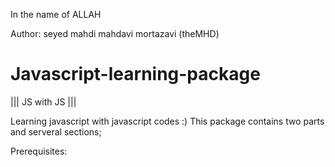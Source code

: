 ﻿In the name of ALLAH

Author:  seyed mahdi mahdavi mortazavi (theMHD)
# Javascript-learning-package
||| JS with JS |||

Learning javascript with javascript codes :)
This package contains two parts and serveral sections;

Prerequisites:
